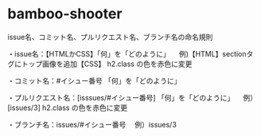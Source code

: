# bamboo-shooter

issue名、コミット名、プルリクエスト名、ブランチ名の命名規則

・issue名：【HTMLかCSS】「何」を「どのように」
　例)【HTML】sectionタグにトップ画像を追加【CSS】 h2.class の色を赤色に変更

・コミット名：#イシュー番号 「何」を「どのように」

・プルリクエスト名：[isssues/#イシュー番号] 「何」を「どのように」
　例）[issues/3] h2.class の色を赤色に変更

・ブランチ名：issues/#イシュー番号
　例）issues/3  
